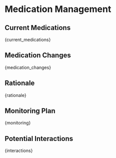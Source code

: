# Medication Management
## Current Medications
{current_medications}

## Medication Changes
{medication_changes}

## Rationale
{rationale}

## Monitoring Plan
{monitoring}

## Potential Interactions
{interactions}
